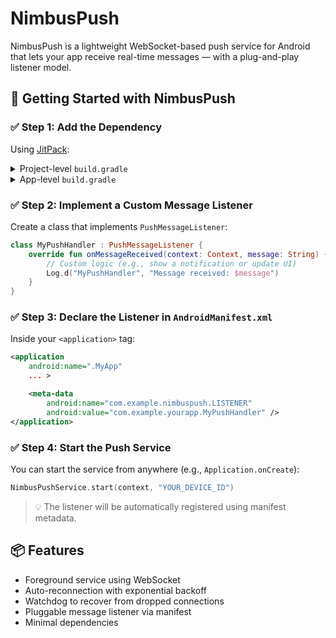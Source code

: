 
# NimbusPush

NimbusPush is a lightweight WebSocket-based push service for Android that lets your app receive real-time messages — with a plug-and-play listener model.

## 🚀 Getting Started with NimbusPush

### ✅ Step 1: Add the Dependency

Using [JitPack](https://jitpack.io):

<details>
<summary>Project-level <code>build.gradle</code></summary>

```groovy
allprojects {
    repositories {
        maven { url 'https://jitpack.io' }
    }
}
```
</details>

<details>
<summary>App-level <code>build.gradle</code></summary>

```groovy
dependencies {
    implementation 'com.github.sanny08banny:NimbusPush:1.0.0'
}
```
</details>

### ✅ Step 2: Implement a Custom Message Listener

Create a class that implements `PushMessageListener`:

```kotlin
class MyPushHandler : PushMessageListener {
    override fun onMessageReceived(context: Context, message: String) {
        // Custom logic (e.g., show a notification or update UI)
        Log.d("MyPushHandler", "Message received: $message")
    }
}
```

### ✅ Step 3: Declare the Listener in `AndroidManifest.xml`

Inside your `<application>` tag:

```xml
<application
    android:name=".MyApp"
    ... >

    <meta-data
        android:name="com.example.nimbuspush.LISTENER"
        android:value="com.example.yourapp.MyPushHandler" />
</application>
```

### ✅ Step 4: Start the Push Service

You can start the service from anywhere (e.g., `Application.onCreate`):

```kotlin
NimbusPushService.start(context, "YOUR_DEVICE_ID")
```

> 💡 The listener will be automatically registered using manifest metadata.

## 📦 Features

- Foreground service using WebSocket
- Auto-reconnection with exponential backoff
- Watchdog to recover from dropped connections
- Pluggable message listener via manifest
- Minimal dependencies
